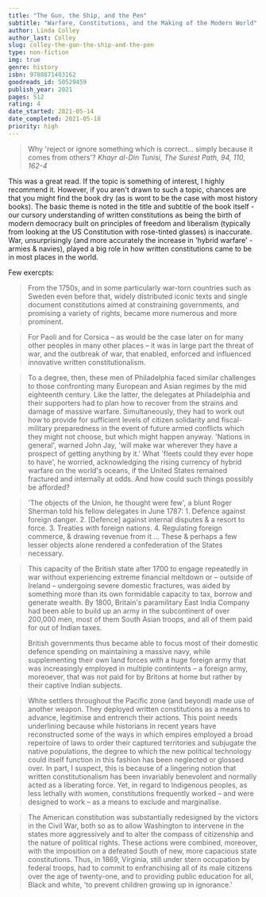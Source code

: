 ```yaml
---
title: "The Gun, the Ship, and the Pen"
subtitle: "Warfare, Constitutions, and the Making of the Modern World"
author: Linda Colley
author_last: Colley
slug: colley-the-gun-the-ship-and-the-pen
type: non-fiction
img: true
genre: history
isbn: 9780871403162
goodreads_id: 50529459
publish_year: 2021
pages: 512
rating: 4
date_started: 2021-05-14
date_completed: 2021-05-18
priority: high
---
```


> Why 'reject or ignore something which is correct... simply because it comes from others'?
> <cite>Khayr al-Din Tunisi, The Surest Path, 94, 110, 162-4</cite>

This was a great read. If the topic is something of interest, I highly recommend it. However, if you aren't drawn to such a topic, chances are that you might find the book dry (as is wont to be the case with most history books). The basic theme is noted in the title and subtitle of the book itself - our cursory understanding of written constitutions as being the birth of modern democracy built on principles of freedom and liberalism (typically from looking at the US Constitution with rose-tinted glasses) is inaccurate. War, unsurprisingly (and more accurately the increase in 'hybrid warfare' - armies & navies), played a big role in how written constitutions came to be in most places in the world.

Few exercpts:

> From the 1750s, and in some particularly war-torn countries such as Sweden even before that, widely distributed iconic texts and single document constitutions aimed at constraining governments, and promising a variety of rights, became more numerous and more prominent.

> For Paoli and for Corsica – as would be the case later on for many other peoples in many other places – it was in large part the threat of war, and the outbreak of war, that enabled, enforced and influenced innovative written constitutionalism.

> To a degree, then, these men of Philadelphia faced similar challenges to those confronting many European and Asian regimes by the mid eighteenth century. Like the latter, the delegates at Philadelphia and their supporters had to plan how to recover from the strains and damage of massive warfare. Simultaneously, they had to work out how to provide for sufficient levels of citizen solidarity and fiscal-military preparedness in the event of future armed conflicts which they might not choose, but which might happen anyway. 'Nations in general', warned John Jay, 'will make war wherever they have a prospect of getting anything by it.' What 'fleets could they ever hope to have', he worried, acknowledging the rising currency of hybrid warfare on the world's oceans, if the United States remained fractured and internally at odds. And how could such things possibly be afforded?

> 'The objects of the Union, he thought were few', a blunt Roger Sherman told his fellow delegates in June 1787: 1. Defence against foreign danger. 2. [Defence] against internal disputes & a resort to force. 3. Treaties with foreign nations. 4. Regulating foreign commerce, & drawing revenue from it ... These & perhaps a few lesser objects alone rendered a confederation of the States necessary.

> This capacity of the British state after 1700 to engage repeatedly in war without experiencing extreme financial meltdown or – outside of Ireland – undergoing severe domestic fractures, was aided by something more than its own formidable capacity to tax, borrow and generate wealth. By 1800, Britain's paramilitary East India Company had been able to build up an army in the subcontinent of over 200,000 men, most of them South Asian troops, and all of them paid for out of Indian taxes.  
>  
> British governments thus became able to focus most of their domestic defence spending on maintaining a massive navy, while supplementing their own land forces with a huge foreign army that was increasingly employed in multiple contintents – a foreign army, moreoever, that was not paid for by Britons at home but rather by their captive Indian subjects.

> White settlers throughout the Pacific zone (and beyond) made use of another weapon. They deployed written constitutions as a means to advance, legitimise and entrench their actions. This point needs underlining because while historians in recent years have reconstructed some of the ways in which empires employed a broad repertoire of laws to order their captured territories and subjugate the native populations, the degree to which the new political technology could itself function in this fashion has been neglected or glossed over. In part, I suspect, this is because of a lingering notion that written constitutionalism has been invariably benevolent and normally acted as a liberating force. Yet, in regard to Indigenous peoples, as less lethally with women, constitutions frequently worked – and were designed to work – as a means to exclude and marginalise.

> The American constitution was substantially redesigned by the victors in the Civil War, both so as to allow Washington to intervene in the states more aggressively and to alter the compass of citizenship and the nature of political rights. These actions were combined, moreover, with the imposition on a defeated South of new, more capacious state constitutions. Thus, in 1869, Virginia, still under stern occupation by federal troops, had to commit to enfranchising all of its male citizens over the age of twenty-one, and to providing public education for all, Black and white, 'to prevent children growing up in ignorance.'